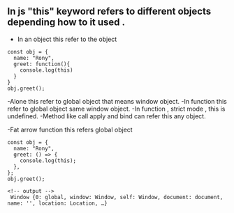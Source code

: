 ## In js "this" keyword refers to different objects depending how to it used .

- In an object this refer to the object
```
const obj = {
  name: "Rony",
  greet: function(){
    console.log(this)
  }
}
obj.greet();

```
-Alone this refer to global object that means window object.
-In function this refer to global object same window object.
-In function , strict mode , this is undefined.
-Method like call apply and bind can refer this any object.

-Fat arrow function this refers global object

```
const obj = {
  name: "Rony",
  greet: () => {
    console.log(this);
  },
};
obj.greet();

<!-- output -->
 Window {0: global, window: Window, self: Window, document: document, name: '', location: Location, …}

```
